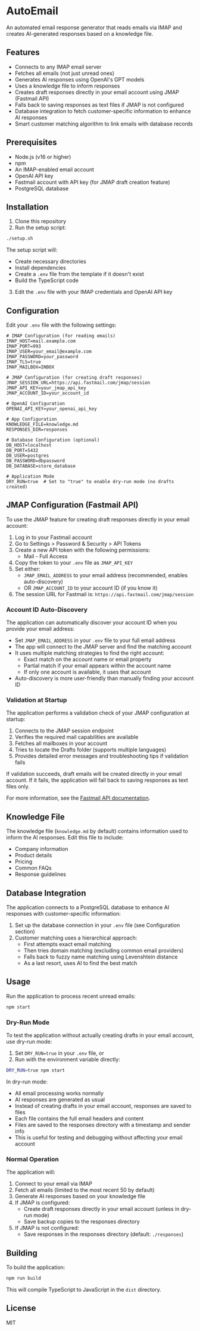 # AutoEmail

An automated email response generator that reads emails via IMAP and creates AI-generated responses based on a knowledge file.

## Features

- Connects to any IMAP email server
- Fetches all emails (not just unread ones)
- Generates AI responses using OpenAI's GPT models
- Uses a knowledge file to inform responses
- Creates draft responses directly in your email account using JMAP (Fastmail API)
- Falls back to saving responses as text files if JMAP is not configured
- Database integration to fetch customer-specific information to enhance AI responses
- Smart customer matching algorithm to link emails with database records

## Prerequisites

- Node.js (v16 or higher)
- npm
- An IMAP-enabled email account
- OpenAI API key
- Fastmail account with API key (for JMAP draft creation feature)
- PostgreSQL database

## Installation

1. Clone this repository
2. Run the setup script:

```bash
./setup.sh
```

The setup script will:

- Create necessary directories
- Install dependencies
- Create a `.env` file from the template if it doesn't exist
- Build the TypeScript code

3. Edit the `.env` file with your IMAP credentials and OpenAI API key

## Configuration

Edit your `.env` file with the following settings:

```
# IMAP Configuration (for reading emails)
IMAP_HOST=mail.example.com
IMAP_PORT=993
IMAP_USER=your_email@example.com
IMAP_PASSWORD=your_password
IMAP_TLS=true
IMAP_MAILBOX=INBOX

# JMAP Configuration (for creating draft responses)
JMAP_SESSION_URL=https://api.fastmail.com/jmap/session
JMAP_API_KEY=your_jmap_api_key
JMAP_ACCOUNT_ID=your_account_id

# OpenAI Configuration
OPENAI_API_KEY=your_openai_api_key

# App Configuration
KNOWLEDGE_FILE=knowledge.md
RESPONSES_DIR=responses

# Database Configuration (optional)
DB_HOST=localhost
DB_PORT=5432
DB_USER=postgres
DB_PASSWORD=dbpassword
DB_DATABASE=store_database

# Application Mode
DRY_RUN=true  # Set to "true" to enable dry-run mode (no drafts created)
```

## JMAP Configuration (Fastmail API)

To use the JMAP feature for creating draft responses directly in your email account:

1. Log in to your Fastmail account
2. Go to Settings > Password & Security > API Tokens
3. Create a new API token with the following permissions:
   - Mail - Full Access
4. Copy the token to your `.env` file as `JMAP_API_KEY`
5. Set either:
   - `JMAP_EMAIL_ADDRESS` to your email address (recommended, enables auto-discovery)
   - OR `JMAP_ACCOUNT_ID` to your account ID (if you know it)
6. The session URL for Fastmail is: `https://api.fastmail.com/jmap/session`

### Account ID Auto-Discovery

The application can automatically discover your account ID when you provide your email address:

- Set `JMAP_EMAIL_ADDRESS` in your `.env` file to your full email address
- The app will connect to the JMAP server and find the matching account
- It uses multiple matching strategies to find the right account:
  - Exact match on the account name or email property
  - Partial match if your email appears within the account name
  - If only one account is available, it uses that account
- Auto-discovery is more user-friendly than manually finding your account ID

### Validation at Startup

The application performs a validation check of your JMAP configuration at startup:

1. Connects to the JMAP session endpoint
2. Verifies the required mail capabilities are available
3. Fetches all mailboxes in your account
4. Tries to locate the Drafts folder (supports multiple languages)
5. Provides detailed error messages and troubleshooting tips if validation fails

If validation succeeds, draft emails will be created directly in your email account. If it fails, the application will fall back to saving responses as text files only.

For more information, see the [Fastmail API documentation](https://www.fastmail.com/dev/).

## Knowledge File

The knowledge file (`knowledge.md` by default) contains information used to inform the AI responses. Edit this file to include:

- Company information
- Product details
- Pricing
- Common FAQs
- Response guidelines

## Database Integration

The application connects to a PostgreSQL database to enhance AI responses with customer-specific information:

1. Set up the database connection in your `.env` file (see Configuration section)
2. Customer matching uses a hierarchical approach:
   - First attempts exact email matching
   - Then tries domain matching (excluding common email providers)
   - Falls back to fuzzy name matching using Levenshtein distance
   - As a last resort, uses AI to find the best match

## Usage

Run the application to process recent unread emails:

```bash
npm start
```

### Dry-Run Mode

To test the application without actually creating drafts in your email account, use dry-run mode:

1. Set `DRY_RUN=true` in your `.env` file, or
2. Run with the environment variable directly:

```bash
DRY_RUN=true npm start
```

In dry-run mode:
- All email processing works normally
- AI responses are generated as usual
- Instead of creating drafts in your email account, responses are saved to files
- Each file contains the full email headers and content
- Files are saved to the responses directory with a timestamp and sender info
- This is useful for testing and debugging without affecting your email account

### Normal Operation

The application will:

1. Connect to your email via IMAP
2. Fetch all emails (limited to the most recent 50 by default)
3. Generate AI responses based on your knowledge file
4. If JMAP is configured:
   - Create draft responses directly in your email account (unless in dry-run mode)
   - Save backup copies to the responses directory
5. If JMAP is not configured:
   - Save responses in the responses directory (default: `./responses`)

## Building

To build the application:

```bash
npm run build
```

This will compile TypeScript to JavaScript in the `dist` directory.

## License

MIT
